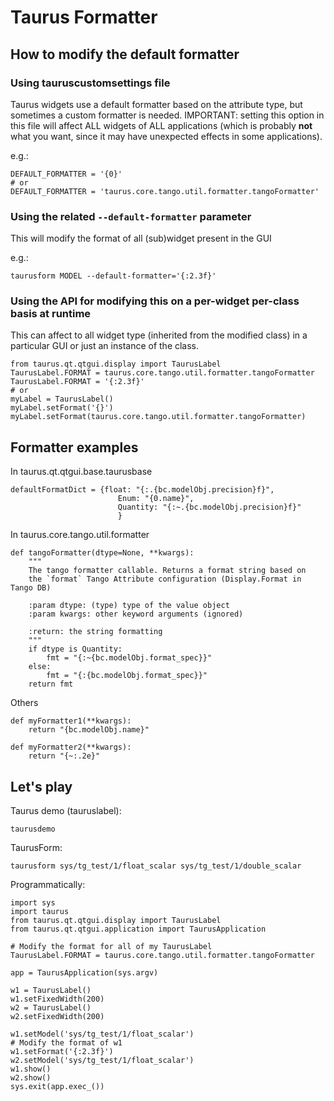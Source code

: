 # Taurus Formatter

## How to modify the default formatter

### Using tauruscustomsettings file

Taurus widgets use a default formatter based on the attribute type,
but sometimes a custom formatter is needed.
IMPORTANT: setting this option in this file will affect ALL widgets
of ALL applications (which is probably **not** what you want, since it
may have unexpected effects in some applications).

e.g.:
```
DEFAULT_FORMATTER = '{0}'
# or
DEFAULT_FORMATTER = 'taurus.core.tango.util.formatter.tangoFormatter'
```

### Using the related `--default-formatter` parameter

This will modify the format of all (sub)widget present in the GUI

e.g.:
```
taurusform MODEL --default-formatter='{:2.3f}'
```

### Using the API for modifying this on a per-widget per-class basis at runtime

This can affect to all widget type (inherited from the modified class)
in a particular GUI or just an instance of the class.

```
from taurus.qt.qtgui.display import TaurusLabel
TaurusLabel.FORMAT = taurus.core.tango.util.formatter.tangoFormatter
TaurusLabel.FORMAT = '{:2.3f}'
# or
myLabel = TaurusLabel()
myLabel.setFormat('{}')
myLabel.setFormat(taurus.core.tango.util.formatter.tangoFormatter)
```

## Formatter examples

In taurus.qt.qtgui.base.taurusbase
```
defaultFormatDict = {float: "{:.{bc.modelObj.precision}f}",
                        Enum: "{0.name}",
                        Quantity: "{:~.{bc.modelObj.precision}f}"
                        }
```

In taurus.core.tango.util.formatter
```
def tangoFormatter(dtype=None, **kwargs):
    """
    The tango formatter callable. Returns a format string based on
    the `format` Tango Attribute configuration (Display.Format in Tango DB)

    :param dtype: (type) type of the value object
    :param kwargs: other keyword arguments (ignored)

    :return: the string formatting
    """
    if dtype is Quantity:
        fmt = "{:~{bc.modelObj.format_spec}}"
    else:
        fmt = "{:{bc.modelObj.format_spec}}"
    return fmt
```

Others
```
def myFormatter1(**kwargs):
    return "{bc.modelObj.name}"
```

```
def myFormatter2(**kwargs):
    return "{~:.2e}"
```

## Let's play


Taurus demo (tauruslabel):
```
taurusdemo
```

TaurusForm:
```
taurusform sys/tg_test/1/float_scalar sys/tg_test/1/double_scalar
```


Programmatically:

```
import sys
import taurus
from taurus.qt.qtgui.display import TaurusLabel
from taurus.qt.qtgui.application import TaurusApplication

# Modify the format for all of my TaurusLabel
TaurusLabel.FORMAT = taurus.core.tango.util.formatter.tangoFormatter

app = TaurusApplication(sys.argv)

w1 = TaurusLabel()
w1.setFixedWidth(200)
w2 = TaurusLabel()
w2.setFixedWidth(200)

w1.setModel('sys/tg_test/1/float_scalar')
# Modify the format of w1
w1.setFormat('{:2.3f}')
w2.setModel('sys/tg_test/1/float_scalar')
w1.show()
w2.show()
sys.exit(app.exec_())
```

